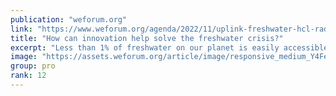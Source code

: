 ```yaml
---
publication: "weforum.org"
link: "https://www.weforum.org/agenda/2022/11/uplink-freshwater-hcl-radio-davos-cop27"
title: "How can innovation help solve the freshwater crisis?"
excerpt: "Less than 1% of freshwater on our planet is easily accessible. UpLink is looking for innovative solutions to help protect and restore freshwater ecosystems. "
image: "https://assets.weforum.org/article/image/responsive_medium_Y4FekgEHk_lJ6l16WD8ofWO_7cgRKx9YBhif7DES9qI.jpg"
group: pro
rank: 12
---
```

